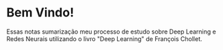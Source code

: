 # Bem Vindo!

Essas notas sumarização meu processo de estudo sobre Deep Learning e Redes Neurais utilizando o livro "Deep Learning" de François Chollet.
